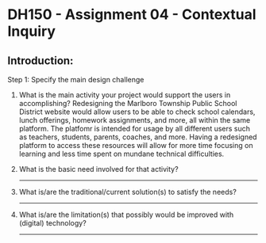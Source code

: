 # DH150 - Assignment 04 - Contextual Inquiry

## Introduction:

Step 1: Specify the main design challenge

1. What is the main activity your project would support the users in accomplishing? 
    Redesigning the Marlboro Township Public School District website would allow users to be able to check school calendars, lunch offerings, homework assignments, and more, all within the same platform. The platfomr is intended for usage by all different users such as teachers, students, parents, coaches, and more. Having a redesigned platform to access these resources will allow for more time focusing on learning and less time spent on mundane technical difficulties. 

2. What is the basic need involved for that activity?
    ____
    
3. What is/are the traditional/current solution(s) to satisfy the needs?
    ____

4. What is/are the limitation(s) that possibly would be improved with (digital) technology?
    ____
